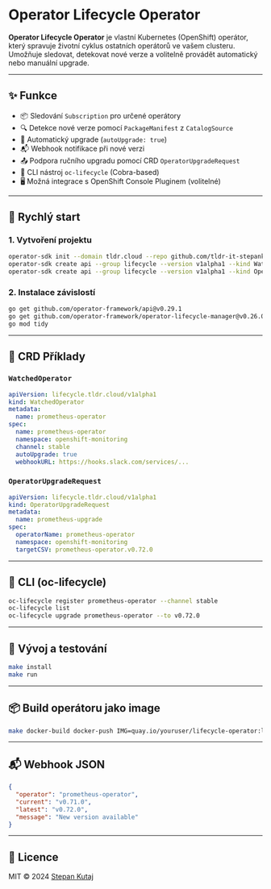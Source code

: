 # Operator Lifecycle Operator

**Operator Lifecycle Operator** je vlastní Kubernetes (OpenShift) operátor, který spravuje životní cyklus ostatních operátorů ve vašem clusteru. Umožňuje sledovat, detekovat nové verze a volitelně provádět automatický nebo manuální upgrade.

---

## ✨ Funkce

- 📦 Sledování `Subscription` pro určené operátory
- 🔍 Detekce nové verze pomocí `PackageManifest` z `CatalogSource`
- 🚀 Automatický upgrade (`autoUpgrade: true`)
- 📬 Webhook notifikace při nové verzi
- 📤 Podpora ručního upgradu pomocí CRD `OperatorUpgradeRequest`
- 🔧 CLI nástroj `oc-lifecycle` (Cobra-based)
- 🖥️ Možná integrace s OpenShift Console Pluginem (volitelné)

---

## 🚀 Rychlý start

### 1. Vytvoření projektu

```bash
operator-sdk init --domain tldr.cloud --repo github.com/tldr-it-stepankutaj/lifecycle-operator
operator-sdk create api --group lifecycle --version v1alpha1 --kind WatchedOperator --resource --controller
operator-sdk create api --group lifecycle --version v1alpha1 --kind OperatorUpgradeRequest --resource --controller
```

### 2. Instalace závislostí

```bash
go get github.com/operator-framework/api@v0.29.1
go get github.com/operator-framework/operator-lifecycle-manager@v0.26.0
go mod tidy
```

---

## 📄 CRD Příklady

### `WatchedOperator`

```yaml
apiVersion: lifecycle.tldr.cloud/v1alpha1
kind: WatchedOperator
metadata:
  name: prometheus-operator
spec:
  name: prometheus-operator
  namespace: openshift-monitoring
  channel: stable
  autoUpgrade: true
  webhookURL: https://hooks.slack.com/services/...
```

### `OperatorUpgradeRequest`

```yaml
apiVersion: lifecycle.tldr.cloud/v1alpha1
kind: OperatorUpgradeRequest
metadata:
  name: prometheus-upgrade
spec:
  operatorName: prometheus-operator
  namespace: openshift-monitoring
  targetCSV: prometheus-operator.v0.72.0
```

---

## 🔧 CLI (oc-lifecycle)

```bash
oc-lifecycle register prometheus-operator --channel stable
oc-lifecycle list
oc-lifecycle upgrade prometheus-operator --to v0.72.0
```

---

## 🧪 Vývoj a testování

```bash
make install
make run
```

---

## 📦 Build operátoru jako image

```bash
make docker-build docker-push IMG=quay.io/youruser/lifecycle-operator:latest
```

---

## 📬 Webhook JSON

```json
{
  "operator": "prometheus-operator",
  "current": "v0.71.0",
  "latest": "v0.72.0",
  "message": "New version available"
}
```

---

## 📃 Licence

MIT © 2024 [Stepan Kutaj](https://github.com/tldr-it-stepankutaj)
